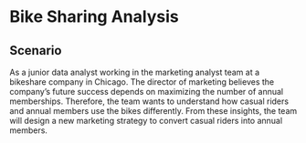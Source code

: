 # Bike Sharing Analysis

## Scenario

As a junior data analyst working in the marketing analyst team at a bikeshare company in Chicago. The director of marketing believes the company’s future success depends on maximizing the number of annual memberships. Therefore, the team wants to understand how casual riders and annual members use the bikes differently. From these insights, the team will design a new marketing strategy to convert casual riders into annual members.
